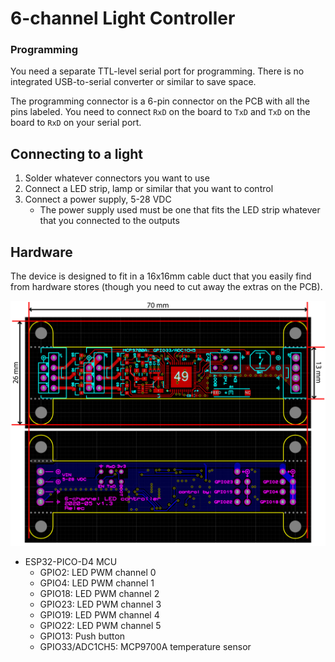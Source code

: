 
# 6-channel Light Controller


### Programming

You need a separate TTL-level serial port for programming. There is no integrated USB-to-serial converter or similar to save space.

The programming connector is a 6-pin connector on the PCB with all the pins labeled.
You need to connect ```RxD``` on the board to ```TxD``` and ```TxD``` on the board to ```RxD``` on your serial port.

## Connecting to a light

1. Solder whatever connectors you want to use
1. Connect a LED strip, lamp or similar that you want to control
1. Connect a power supply, 5-28 VDC
    * The power supply used must be one that fits the LED strip whatever that you connected to the outputs

## Hardware

The device is designed to fit in a 16x16mm cable duct that you easily find from hardware stores (though you need to cut away the extras on the PCB).

![pcb-layout](images/pcb-layout.png)

* ESP32-PICO-D4 MCU
    * GPIO2: LED PWM channel 0
    * GPIO4: LED PWM channel 1
    * GPIO18: LED PWM channel 2
    * GPIO23: LED PWM channel 3
    * GPIO19: LED PWM channel 4
    * GPIO22: LED PWM channel 5
    * GPIO13: Push button
    * GPIO33/ADC1CH5: MCP9700A temperature sensor
